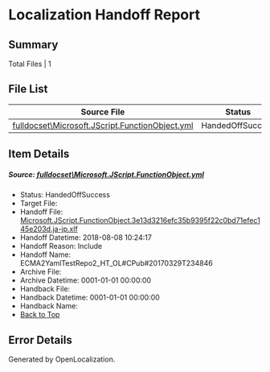 # <a name='report-top'></a> Localization Handoff Report

## Summary
 Total Files | 1

## File List
 Source File | Status | Details 
 ----------- | ------ | ------- 
 [fulldocset\Microsoft.JScript.FunctionObject.yml](https://github.com/OpenLocalizationTestOrg/ECMA2YamlTestRepo2/blob/9a577bbd8ead778fd4723fbdbce691e69b3b14d4/fulldocset/Microsoft.JScript.FunctionObject.yml) | HandedOffSuccess | [Details](#a0617ed65e6725a1097f24e33c437a24412a3e1074265)

## Item Details
##### <a name='a0617ed65e6725a1097f24e33c437a24412a3e1074265'></a> Source: [fulldocset\Microsoft.JScript.FunctionObject.yml](https://github.com/OpenLocalizationTestOrg/ECMA2YamlTestRepo2/blob/9a577bbd8ead778fd4723fbdbce691e69b3b14d4/fulldocset/Microsoft.JScript.FunctionObject.yml)
* Status: HandedOffSuccess
* Target File: 
* Handoff File: [Microsoft.JScript.FunctionObject.3e13d3216efc35b9395f22c0bd71efec145e203d.ja-jp.xlf](https://github.com/OpenLocalizationTestOrg/ECMA2YamlTestRepo2.handoff/blob/cdbbace01e3ca573db1b2247f4a5f726b21e0e79/ol-handoff/OpenLocalizationTestOrg/ECMA2YamlTestRepo2.ja-jp/master/fulldocset/Microsoft.JScript.FunctionObject.3e13d3216efc35b9395f22c0bd71efec145e203d.ja-jp.xlf)
* Handoff Datetime: 2018-08-08 10:24:17
* Handoff Reason: Include
* Handoff Name: ECMA2YamlTestRepo2_HT_OL#CPub#20170329T234846
* Archive File: 
* Archive Datetime: 0001-01-01 00:00:00
* Handback File: 
* Handback Datetime: 0001-01-01 00:00:00
* Handback Name: 
* [Back to Top](#report-top)


## Error Details

Generated by OpenLocalization.

